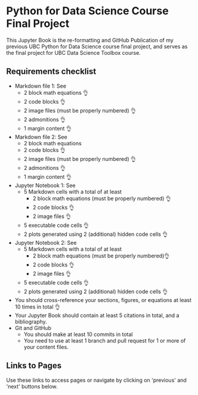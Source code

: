 # Python for Data Science Course Final Project

This Jupyter Book is the re-formatting and GitHub Publication of my previous UBC Python for Data Science course final project, and serves as the final project for UBC Data Science Toolbox course.

## Requirements checklist
- Markdown file 1: 
See [](markdown1.md)
  - 2 block math equations 👌
  - 2 code blocks 👌
  - 2 image files (must be properly numbered) 👌
  - 2 admonitions 👌
  - 1 margin content 👌
- Markdown file 2: 
See [](markdown2.md)
  - 2 block math equations
  - 2 code blocks 👌
  - 2 image files (must be properly numbered)  👌
  - 2 admonitions 👌
  - 1 margin content 👌
- Jupyter Notebook 1: 
See [](notebook1.ipynb)
  - 5 Markdown cells with a total of at least
    - 2 block math equations (must be properly numbered) 👌
    - 2 code blocks 👌
    - 2 image files 👌
  - 5 executable code cells 👌
  - 2 plots generated using 2 (additional) hidden code cells 👌
- Jupyter Notebook 2: 
See [](notebook2.ipynb)
  - 5 Markdown cells with a total of at least
    - 2 block math equations (must be properly numbered)👌
    - 2 code blocks 👌
    - 2 image files 👌
  - 5 executable code cells 👌
  - 2 plots generated using 2 (additional) hidden code cells 👌
- You should cross-reference your sections, figures, or equations at least 10 times in total 👌 
- Your Jupyter Book should contain at least 5 citations in total, and a bibliography.
- Git and GitHub
  - You should make at least 10 commits in total
  - You need to use at least 1 branch and pull request for 1 or more of your content files.


## Links to Pages
Use these links to access pages or navigate by clicking on 'previous' and 'next' buttons below.
```{tableofcontents}
```
